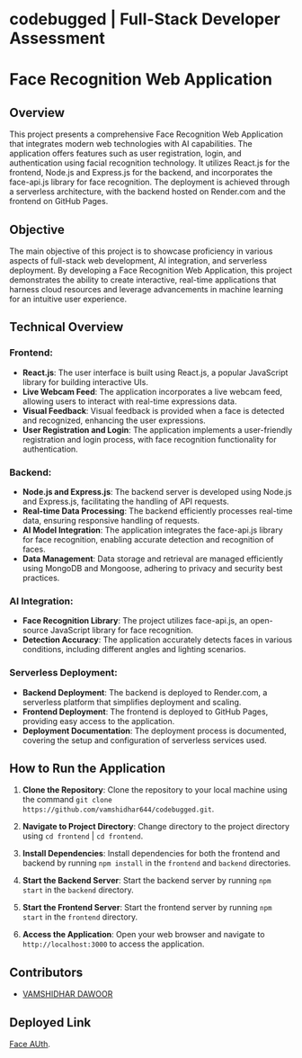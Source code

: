 # codebugged | Full-Stack Developer Assessment

# Face Recognition Web Application

## Overview

This project presents a comprehensive Face Recognition Web Application that integrates modern web technologies with AI capabilities. The application offers features such as user registration, login, and authentication using facial recognition technology. It utilizes React.js for the frontend, Node.js and Express.js for the backend, and incorporates the face-api.js library for face recognition. The deployment is achieved through a serverless architecture, with the backend hosted on Render.com and the frontend on GitHub Pages.

## Objective

The main objective of this project is to showcase proficiency in various aspects of full-stack web development, AI integration, and serverless deployment. By developing a Face Recognition Web Application, this project demonstrates the ability to create interactive, real-time applications that harness cloud resources and leverage advancements in machine learning for an intuitive user experience.

## Technical Overview

### Frontend:
- **React.js**: The user interface is built using React.js, a popular JavaScript library for building interactive UIs.
- **Live Webcam Feed**: The application incorporates a live webcam feed, allowing users to interact with real-time expressions data.
- **Visual Feedback**: Visual feedback is provided when a face is detected and recognized, enhancing the user expressions.
- **User Registration and Login**: The application implements a user-friendly registration and login process, with face recognition functionality for authentication.

### Backend:
- **Node.js and Express.js**: The backend server is developed using Node.js and Express.js, facilitating the handling of API requests.
- **Real-time Data Processing**: The backend efficiently processes real-time data, ensuring responsive handling of requests.
- **AI Model Integration**: The application integrates the face-api.js library for face recognition, enabling accurate detection and recognition of faces.
- **Data Management**: Data storage and retrieval are managed efficiently using MongoDB and Mongoose, adhering to privacy and security best practices.

### AI Integration:
- **Face Recognition Library**: The project utilizes face-api.js, an open-source JavaScript library for face recognition.
- **Detection Accuracy**: The application accurately detects faces in various conditions, including different angles and lighting scenarios.

### Serverless Deployment:
- **Backend Deployment**: The backend is deployed to Render.com, a serverless platform that simplifies deployment and scaling.
- **Frontend Deployment**: The frontend is deployed to GitHub Pages, providing easy access to the application.
- **Deployment Documentation**: The deployment process is documented, covering the setup and configuration of serverless services used.

## How to Run the Application

1. **Clone the Repository**: Clone the repository to your local machine using the command `git clone https://github.com/vamshidhar644/codebugged.git`.

2. **Navigate to Project Directory**: Change directory to the project directory using `cd frontend` | `cd frontend`.

3. **Install Dependencies**: Install dependencies for both the frontend and backend by running `npm install` in the `frontend` and `backend` directories.

4. **Start the Backend Server**: Start the backend server by running `npm start` in the `backend` directory.

5. **Start the Frontend Server**: Start the frontend server by running `npm start` in the `frontend` directory.

6. **Access the Application**: Open your web browser and navigate to `http://localhost:3000` to access the application.

## Contributors

- [VAMSHIDHAR DAWOOR](https://vamshidharonline.com/)

## Deployed Link

[Face AUth](https://vamshidhar644.github.io/codebugged/).
